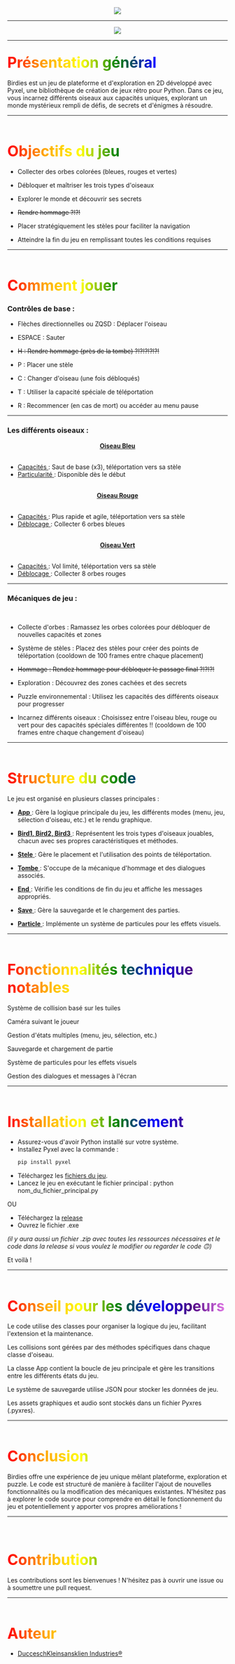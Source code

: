 <center> <img src="Img/projet3.png"> </center>

---

<center> <img src="Img/birdies.png"> </center>

---

## <div style="background: linear-gradient(to right, red, orange, yellow, green, blue, indigo, violet); -webkit-background-clip: text; -webkit-text-fill-color: transparent; font-size: 1.6em"><u>Présentation général</u></div>

Birdies est un jeu de plateforme et d'exploration en 2D développé avec Pyxel, une bibliothèque de création de jeux rétro pour Python. Dans ce jeu, vous incarnez différents oiseaux aux capacités uniques, explorant un monde mystérieux rempli de défis, de secrets et d'énigmes à résoudre.

--------------

<br>

## <div style="background: linear-gradient(to right, red, orange, yellow, green, blue, indigo, violet); -webkit-background-clip: text; -webkit-text-fill-color: transparent; font-size: 1.6em"><u>Objectifs du jeu</u></div>

- Collecter des orbes colorées (bleues, rouges et vertes)

- Débloquer et maîtriser les trois types d'oiseaux

- Explorer le monde et découvrir ses secrets

- ~~Rendre hommage ?!?!~~

- Placer stratégiquement les stèles pour faciliter la navigation

- Atteindre la fin du jeu en remplissant toutes les conditions requises

---

<br>

## <div style="background: linear-gradient(to right, red, orange, yellow, green, blue, indigo, violet); -webkit-background-clip: text; -webkit-text-fill-color: transparent; font-size: 1.6em"><u>Comment jouer</u></div>

### Contrôles de base :

- Flèches directionnelles ou ZQSD : Déplacer l'oiseau

- ESPACE : Sauter

- ~~H : Rendre hommage (près de la tombe) ?!?!?!?!?!~~

- P : Placer une stèle

- C : Changer d'oiseau (une fois débloqués)

- T : Utiliser la capacité spéciale de téléportation

- R : Recommencer (en cas de mort) ou accéder au menu pause

---

### Les différents oiseaux :

<center> <u> <b> Oiseau Bleu </b> </u> </center>

<br>

- <u> Capacités </u>: Saut de base (x3), téléportation vers sa stèle
- <u> Particularité </u>: Disponible dès le début

<br>

<center> <u> <b> Oiseau Rouge </b> </u> </center>

<br>

- <u> Capacités </u> : Plus rapide et agile, téléportation vers sa stèle
- <u> Déblocage </u> : Collecter 6 orbes bleues

<br>

<center> <u> <b> Oiseau Vert </b> </u> </center>

<br>

- <u> Capacités </u> : Vol limité, téléportation vers sa stèle
- <u> Déblocage </u> : Collecter 8 orbes rouges

---

### Mécaniques de jeu :

<br>

- Collecte d'orbes : Ramassez les orbes colorées pour débloquer de nouvelles capacités et zones

- Système de stèles : Placez des stèles pour créer des points de téléportation (cooldown de 100 frames entre chaque placement)

- ~~Hommage : Rendez hommage pour débloquer le passage final ?!?!?!~~

- Exploration : Découvrez des zones cachées et des secrets

- Puzzle environnemental : Utilisez les capacités des différents oiseaux pour progresser

- Incarnez différents oiseaux : Choisissez entre l'oiseau bleu, rouge ou vert pour des capacités spéciales différentes !! (cooldown de 100 frames entre chaque changement d'oiseau)

---
<br>

## <div style="background: linear-gradient(to right, red, orange, yellow, green, blue, indigo, violet); -webkit-background-clip: text; -webkit-text-fill-color: transparent; font-size: 1.6em"><u>Structure du code</u></div>

Le jeu est organisé en plusieurs classes principales :

- <u> **App** </u>: Gère la logique principale du jeu, les différents modes (menu, jeu, sélection d'oiseau, etc.) et le rendu graphique.

- <u> **Bird1, Bird2, Bird3** </u>: Représentent les trois types d'oiseaux jouables, chacun avec ses propres caractéristiques et méthodes.

- <u> **Stele** </u>: Gère le placement et l'utilisation des points de téléportation.

- <u> **Tombe** </u>: S'occupe de la mécanique d'hommage et des dialogues associés.

- <u> **End** </u>: Vérifie les conditions de fin du jeu et affiche les messages appropriés.

- <u> **Save** </u>: Gère la sauvegarde et le chargement des parties.

- <u> **Particle** </u>: Implémente un système de particules pour les effets visuels.

---

<br>

## <div style="background: linear-gradient(to right, red, orange, yellow, green, blue, indigo, violet); -webkit-background-clip: text; -webkit-text-fill-color: transparent; font-size: 1.6em"><u>Fonctionnalités technique notables</u></div>

Système de collision basé sur les tuiles

Caméra suivant le joueur

Gestion d'états multiples (menu, jeu, sélection, etc.)

Sauvegarde et chargement de partie

Système de particules pour les effets visuels

Gestion des dialogues et messages à l'écran

---

<br>

## <div style="background: linear-gradient(to right, red, orange, yellow, green, blue, indigo, violet); -webkit-background-clip: text; -webkit-text-fill-color: transparent; font-size: 1.6em"><u>Installation et lancement</u></div>

- Assurez-vous d'avoir Python installé sur votre système.
- Installez Pyxel avec la commande : 
  ```bash
  pip install pyxel
  ```
- Téléchargez les [fichiers du jeu](https://github.com/Cassssian/Projet3/archive/refs/heads/main.zip).
- Lancez le jeu en exécutant le fichier principal : python nom_du_fichier_principal.py
  
OU

- Téléchargez la [release](https://github.com/Cassssian/Birdies/releases/tag/v1.0.0)
- Ouvrez le fichier .exe

*(il y aura aussi un fichier .zip avec toutes les ressources nécessaires et le code dans la release si vous voulez le modifier ou regarder le code 🙃)*

Et voilà !

---

<br>

## <div style="background: linear-gradient(to right, red, orange, yellow, green, blue, indigo, violet); -webkit-background-clip: text; -webkit-text-fill-color: transparent; font-size: 1.6em"><u>Conseil pour les développeurs</u></div>

Le code utilise des classes pour organiser la logique du jeu, facilitant l'extension et la maintenance.

Les collisions sont gérées par des méthodes spécifiques dans chaque classe d'oiseau.

La classe App contient la boucle de jeu principale et gère les transitions entre les différents états du jeu.

Le système de sauvegarde utilise JSON pour stocker les données de jeu.

Les assets graphiques et audio sont stockés dans un fichier Pyxres (.pyxres).

---

<br>

## <div style="background: linear-gradient(to right, red, orange, yellow, green, blue, indigo, violet); -webkit-background-clip: text; -webkit-text-fill-color: transparent; font-size: 1.6em"><u>Conclusion</u></div>

Birdies offre une expérience de jeu unique mêlant plateforme, exploration et puzzle. Le code est structuré de manière à faciliter l'ajout de nouvelles fonctionnalités ou la modification des mécaniques existantes. N'hésitez pas à explorer le code source pour comprendre en détail le fonctionnement du jeu et potentiellement y apporter vos propres améliorations !

---
<br>
<br>


## <div style="background: linear-gradient(to right, red, orange, yellow, green, blue, indigo, violet); -webkit-background-clip: text; -webkit-text-fill-color: transparent; font-size: 1.6em"><u>Contribution</u></div>

Les contributions sont les bienvenues ! N'hésitez pas à ouvrir une issue ou à soumettre une pull request.

---

<br>

## <div style="background: linear-gradient(to right, red, orange, yellow, green, blue, indigo, violet); -webkit-background-clip: text; -webkit-text-fill-color: transparent; font-size: 1.6em"><u>Auteur</u></div>

- [DucceschKleinsansklien Industries®](https://github.com/Cassssian)
